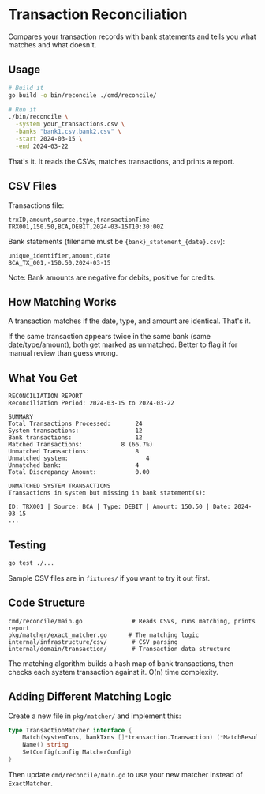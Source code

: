 # Transaction Reconciliation

Compares your transaction records with bank statements and tells you what matches and what doesn't.

## Usage

```bash
# Build it
go build -o bin/reconcile ./cmd/reconcile/

# Run it
./bin/reconcile \
  -system your_transactions.csv \
  -banks "bank1.csv,bank2.csv" \
  -start 2024-03-15 \
  -end 2024-03-22
```

That's it. It reads the CSVs, matches transactions, and prints a report.

## CSV Files

Transactions file:
```csv
trxID,amount,source,type,transactionTime
TRX001,150.50,BCA,DEBIT,2024-03-15T10:30:00Z
```

Bank statements (filename must be `{bank}_statement_{date}.csv`):
```csv
unique_identifier,amount,date
BCA_TX_001,-150.50,2024-03-15
```

Note: Bank amounts are negative for debits, positive for credits.

## How Matching Works

A transaction matches if the date, type, and amount are identical. That's it.

If the same transaction appears twice in the same bank (same date/type/amount), both get marked as unmatched. Better to flag it for manual review than guess wrong.

## What You Get

```
RECONCILIATION REPORT
Reconciliation Period: 2024-03-15 to 2024-03-22

SUMMARY
Total Transactions Processed:		24
System transactions:         		12
Bank transactions:           		12
Matched Transactions:          	8 (66.7%)
Unmatched Transactions:				8
Unmatched system:					   4
Unmatched bank:						4
Total Discrepancy Amount:			0.00

UNMATCHED SYSTEM TRANSACTIONS
Transactions in system but missing in bank statement(s):

ID: TRX001 | Source: BCA | Type: DEBIT | Amount: 150.50 | Date: 2024-03-15
...
```

## Testing

```bash
go test ./...
```

Sample CSV files are in `fixtures/` if you want to try it out first.

## Code Structure

```
cmd/reconcile/main.go              # Reads CSVs, runs matching, prints report
pkg/matcher/exact_matcher.go      # The matching logic
internal/infrastructure/csv/       # CSV parsing
internal/domain/transaction/       # Transaction data structure
```

The matching algorithm builds a hash map of bank transactions, then checks each system transaction against it. O(n) time complexity.

## Adding Different Matching Logic

Create a new file in `pkg/matcher/` and implement this:

```go
type TransactionMatcher interface {
    Match(systemTxns, bankTxns []*transaction.Transaction) (*MatchResult, error)
    Name() string
    SetConfig(config MatcherConfig)
}
```

Then update `cmd/reconcile/main.go` to use your new matcher instead of `ExactMatcher`.

